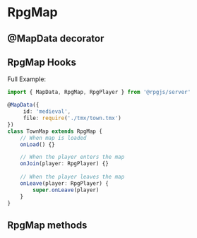 # RpgMap

## @MapData decorator

<!--@include: ../api/MapData.md-->

## RpgMap Hooks

Full Example:

```ts
import { MapData, RpgMap, RpgPlayer } from '@rpgjs/server'

@MapData({
     id: 'medieval',
     file: require('./tmx/town.tmx')
})
class TownMap extends RpgMap {
    // When map is loaded
    onLoad() {}

    // When the player enters the map
    onJoin(player: RpgPlayer) {}
    
    // When the player leaves the map
    onLeave(player: RpgPlayer) {
        super.onLeave(player)
    }
}
```

## RpgMap methods

<!--@include: ../api/Map.md-->
